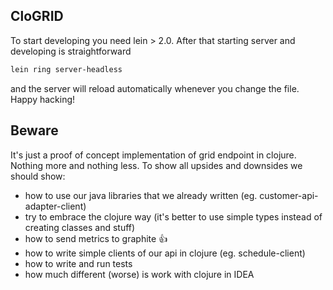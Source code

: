 ## CloGRID

To start developing you need lein > 2.0. After that starting server and developing is straightforward

```bash
lein ring server-headless
```

and the server will reload automatically whenever you change the file. Happy hacking!

## Beware
It's just a proof of concept implementation of grid endpoint in clojure. Nothing more and nothing less.
To show all upsides and downsides we should show:

* how to use our java libraries that we already written (eg. customer-api-adapter-client)
* try to embrace the clojure way (it's better to use simple types instead of creating classes and stuff)
* how to send metrics to graphite :+1:
* how to write simple clients of our api in clojure (eg. schedule-client)
* how to write and run tests
* how much different (worse) is work with clojure in IDEA